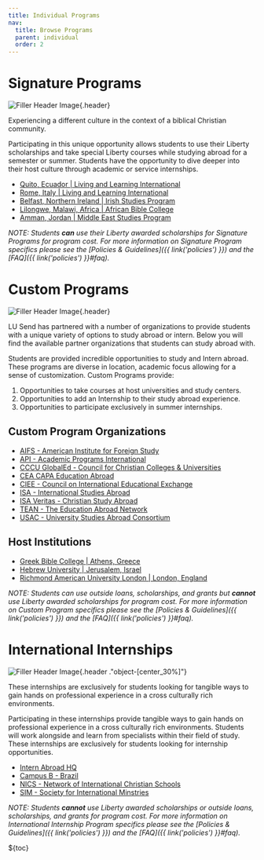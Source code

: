 ```yaml
---
title: Individual Programs
nav:
  title: Browse Programs
  parent: individual
  order: 2
---
```


# Signature Programs

![Filler Header Image](https://liberty-sa.terradotta.com/_customtags/ct_Image.cfm?Image_ID=35684){.header}

Experiencing a different culture in the context of a biblical Christian community.

Participating in this unique opportunity allows students to use their Liberty scholarships and take special Liberty courses while studying abroad for a semester or summer. Students have the opportunity to dive deeper into their host culture through academic or service internships.

- [Quito, Ecuador | Living and Learning International](https://landli.org/locations/ecuador)
- [Rome, Italy | Living and Learning International](https://landli.org/locations/rome)
- [Belfast, Northern Ireland | Irish Studies Program](https://irishstudiesprogram.org/)
- [Lilongwe, Malawi, Africa | African Bible College](https://africanbiblecolleges.com/studyabroad)
- [Amman, Jordan | Middle East Studies Program](https://www.cccuglobaled.org/mesp/)

_NOTE: Students **can** use their Liberty awarded scholarships for Signature Programs for program cost. For more information on Signature Program specifics please see the [Policies & Guidelines]({{ link('policies') }}) and the [FAQ]({{ link('policies') }}#faq)._

# Custom Programs

![Filler Header Image](https://liberty-sa.terradotta.com/_customtags/ct_Image.cfm?Image_ID=35534){.header}

LU Send has partnered with a number of organizations to provide students with a unique variety of options to study abroad or intern. Below you will find the available partner organizations that students can study abroad with.

Students are provided incredible opportunities to study and Intern abroad. These programs are diverse in location, academic focus allowing for a sense of customization. Custom Programs provide:

1. Opportunities to take courses at host universities and study centers.
2. Opportunities to add an Internship to their study abroad experience.
3. Opportunities to participate exclusively in summer internships.

## Custom Program Organizations

- [AIFS - American Institute for Foreign Study](https://www.aifsabroad.com/)
- [API - Academic Programs International](https://apiabroad.com/)
- [CCCU GlobalEd - Council for Christian Colleges & Universities](http://www.bestsemester.com/)
- [CEA CAPA Education Abroad](http://www.ceastudyabroad.com/)
- [CIEE - Council on International Educational Exchange](http://www.ciee.org/studyabroad/)
- [ISA - International Studies Abroad](http://studiesabroad.com/)
- [ISA Veritas - Christian Study Abroad](http://www.veritasabroad.com/)
- [TEAN - The Education Abroad Network](https://teanabroad.org/)
- [USAC - University Studies Abroad Consortium](https://usac.edu/)

## Host Institutions

- [Greek Bible College | Athens, Greece](https://www.grbc.gr/en/international-student-program/)
- [Hebrew University | Jerusalem, Israel](https://overseas.huji.ac.il/)
- [Richmond American University London | London, England](https://www.richmond.ac.uk/)

_NOTE: Students can use outside loans, scholarships, and grants but **cannot** use Liberty awarded scholarships for program cost. For more information on Custom Program specifics please see the [Policies & Guidelines]({{ link('policies') }}) and the [FAQ]({{ link('policies') }}#faq)._

# International Internships

![Filler Header Image](https://liberty-sa.terradotta.com/_customtags/ct_Image.cfm?Image_ID=35657){.header ."object-[center_30%]"}

These internships are exclusively for students looking for tangible ways to gain hands on professional experience in a cross culturally rich environments.

Participating in these internships provide tangible ways to gain hands on professional experience in a cross culturally rich environments. Students will work alongside and learn from specialists within their field of study. These internships are exclusively for students looking for internship opportunities.

- [Intern Abroad HQ](https://www.internhq.com/)
- [Campus B - Brazil](https://campusb.org/students/)
- [NICS - Network of International Christian Schools](https://www.nics.org/)
- [SIM - Society for International Minstries](https://www.simusa.org/)

_NOTE: Students **cannot** use Liberty awarded scholarships or outside loans, scholarships, and grants for program cost. For more information on International Internship Program specifics please see the [Policies & Guidelines]({{ link('policies') }}) and the [FAQ]({{ link('policies') }}#faq)._

${toc}
